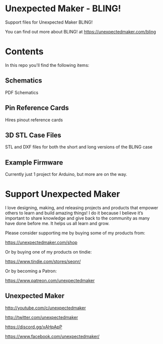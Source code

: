# Unexpected Maker -  BLING!

Support files for Unexpected Maker BLING!

You can find out more about BLING! at https://unexpectedmaker.com/bling

# Contents
In this repo you'll find the following items:

## Schematics
PDF Schematics

## Pin Reference Cards
Hires pinout reference cards

## 3D STL Case Files
STL and DXF files for both the short and long versions of the BLING case

## Example Firmware
Currently just 1 project for Arduino, but more are on the way.


# Support Unexpected Maker

I love designing, making, and releasing projects and products that empower others to learn and build amazing things! I do it because I believe it’s important to share knowledge and give back to the community as many have done before me. It helps us all learn and grow.

Please consider supporting me by buying some of my products from:

https://unexpectedmaker.com/shop

Or by buying one of my products on tindie:

https://www.tindie.com/stores/seonr/

Or by becoming a Patron:

https://www.patreon.com/unexpectedmaker


## Unexpected Maker
http://youtube.com/c/unexpectedmaker

http://twitter.com/unexpectedmaker

https://discord.gg/xAHpApP

https://www.facebook.com/unexpectedmaker/
